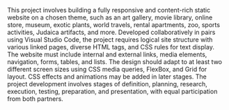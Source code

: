 This project involves building a fully responsive and content-rich static website on a chosen theme, 
such as an art gallery, movie library, online store, museum, exotic plants, world travels, rental apartments, zoo, sports activities, Judaica artifacts, and more.
Developed collaboratively in pairs using Visual Studio Code, the project requires logical site structure with various linked pages, 
diverse HTML tags, and CSS rules for text display. The website must include internal and external links, media elements, navigation, forms, tables, and lists. 
The design should adapt to at least two different screen sizes using CSS media queries, FlexBox, and Grid for layout. CSS effects and animations may be added in later stages.
The project development involves stages of definition, planning, research, execution, testing, preparation, and presentation, with equal participation from both partners.
